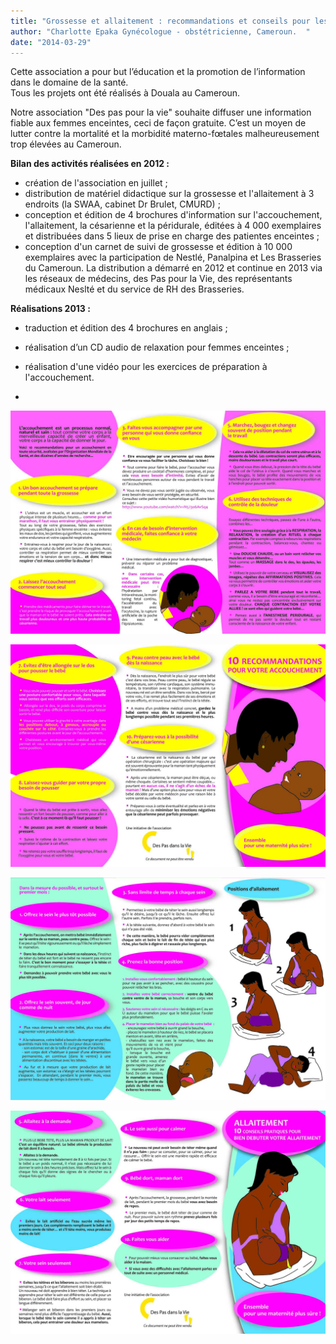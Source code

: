 ```yaml
---
title: "Grossesse et allaitement : recommandations et conseils pour les femmes"
author: "Charlotte Epaka Gynécologue - obstétricienne, Cameroun.  "
date: "2014-03-29"
---
```


Cette association a pour but l’éducation et la promotion de l’information dans le domaine de la santé.  
Tous les projets ont été réalisés à Douala au Cameroun.

Notre association "Des pas pour la vie" souhaite diffuser une information fiable aux femmes enceintes, ceci de façon gratuite. C’est un moyen de lutter contre la mortalité et la morbidité materno-fœtales malheureusement trop élevées au Cameroun.

**Bilan des activités réalisées en 2012 :**

- création de l'association en juillet ;
- distribution de matériel didactique sur la grossesse et l'allaitement à 3 endroits (la SWAA, cabinet Dr Brulet, CMURD) ;
- conception et édition de 4 brochures d'information sur l'accouchement, l'allaitement, la césarienne et la péridurale, éditées à 4 000 exemplaires et distribuées dans 5 lieux de prise en charge des patientes enceintes ;
- conception d'un carnet de suivi de grossesse et édition à 10 000 exemplaires avec la participation de Nestlé, Panalpina et Les Brasseries du Cameroun. La distribution a démarré en 2012 et continue en 2013 via les réseaux de médecins, des Pas pour la Vie, des représentants médicaux Neslté et du service de RH des Brasseries.

**Réalisations 2013 :**

- traduction et édition des 4 brochures en anglais ;

- réalisation d’un CD audio de relaxation pour femmes enceintes ;

- réalisation d'une vidéo pour les exercices de préparation à l'accouchement.

- 

![](broch-10-reco-verso.jpg)

![](broch-10-reco-recto.jpg)

![](broch-10-cons-allaitement-verso.jpg)

![](broch-10-cons-allaitement-recto.jpg)
